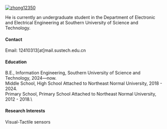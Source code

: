 

[![zhong12350](https://img.shields.io/badge/zhong12350-github-blue?logo=github)](https://zhong12350.github.io/)

He is currently an undergraduate student in the Department of Electronic and Electrical Engineering at Southern University of Science and Technology.

#### Contact

Email: 12410313[at]mail.sustech.edu.cn

#### Education
B.E., Information Engineering, Southern University of Science and Technology, 2024—now.\
Middle School, High School Attached to Northeast Normal University, 2018 - 2024.\
Primary School, Primary School Attached to Northeast Normal University, 2012 - 2018.\


#### Research Interests
Visual-Tactile sensors

